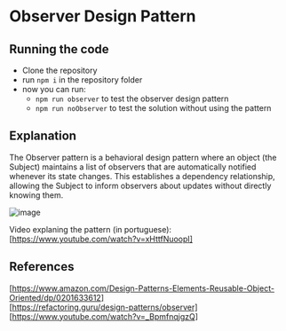 # Observer Design Pattern

## Running the code
- Clone the repository
- run `npm i` in the repository folder
- now you can run:
  - `npm run observer` to test the observer design pattern
  - `npm run noObserver` to test the solution without using the pattern

## Explanation

The Observer pattern is a behavioral design pattern where an object (the Subject)
maintains a list of observers that are automatically notified whenever its state changes.
This establishes a dependency relationship, allowing the Subject to inform observers
about updates without directly knowing them.

![image](https://github.com/user-attachments/assets/b1bfe493-a9ae-434b-8925-68d6ba00192a)

Video explaning the pattern (in portuguese):
[https://www.youtube.com/watch?v=xHttfNuoopI]

## References
[https://www.amazon.com/Design-Patterns-Elements-Reusable-Object-Oriented/dp/0201633612] <br>
[https://refactoring.guru/design-patterns/observer] <br>
[https://www.youtube.com/watch?v=_BpmfnqjgzQ]
